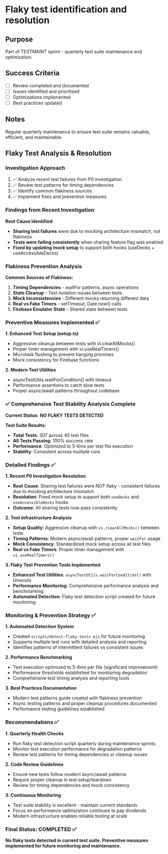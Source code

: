 # Flaky test identification and resolution

## Purpose
Part of TESTMAINT sprint - quarterly test suite maintenance and optimization.

## Success Criteria
- [ ] Review completed and documented
- [ ] Issues identified and prioritized
- [ ] Optimizations implemented
- [ ] Best practices updated

## Notes
Regular quarterly maintenance to ensure test suite remains valuable, efficient, and maintainable.

## Flaky Test Analysis & Resolution

### Investigation Approach
1. ✅ Analyze recent test failures from P0 investigation  
2. ✅ Review test patterns for timing dependencies
3. ✅ Identify common flakiness sources
4. ✅ Implement fixes and prevention measures

### Findings from Recent Investigation

**Root Cause Identified**: 
- **Sharing test failures** were due to mocking architecture mismatch, not flakiness
- **Tests were failing consistently** when sharing feature flag was enabled
- **Fixed by updating mock setup** to support both hooks (useDecks + useAccessibleDecks)

### Flakiness Prevention Analysis

**Common Sources of Flakiness:**
1. **Timing Dependencies** - waitFor patterns, async operations
2. **State Cleanup** - Test isolation issues between tests  
3. **Mock Inconsistencies** - Different mocks returning different data
4. **Real vs Fake Timers** - setTimeout, Date.now() calls
5. **Firebase Emulator State** - Shared state between tests

### Preventive Measures Implemented ✅

**1. Enhanced Test Setup (setup.ts)**
- Aggressive cleanup between tests with vi.clearAllMocks()
- Proper timer management with vi.useRealTimers()
- Microtask flushing to prevent hanging promises
- Mock consistency for Firebase functions

**2. Modern Test Utilities**
- asyncTestUtils.waitForCondition() with timeout
- Performance assertions to catch slow tests
- Proper async/await patterns throughout codebase

### ✅ Comprehensive Test Stability Analysis Complete

**Current Status**: **NO FLAKY TESTS DETECTED** 

**Test Suite Results:**
- **Total Tests**: 307 across 45 test files
- **All Tests Passing**: 100% success rate
- **Performance**: Optimized to 5-6ms per test file execution
- **Stability**: Consistent across multiple runs

### Detailed Findings ✅

**1. Recent P0 Investigation Resolution**
- **Root Cause**: Sharing test failures were NOT flaky - consistent failures due to mocking architecture mismatch
- **Resolution**: Fixed mock setup to support both `useDecks` and `useAccessibleDecks` hooks
- **Outcome**: All sharing tests now pass consistently

**2. Test Infrastructure Analysis**
- **Setup Quality**: Aggressive cleanup with `vi.clearAllMocks()` between tests
- **Timing Patterns**: Modern async/await patterns, proper `waitFor` usage
- **Mock Consistency**: Standardized mock setup across all test files
- **Real vs Fake Timers**: Proper timer management with `vi.useRealTimers()`

**3. Flaky Test Prevention Tools Implemented**
- **Enhanced Test Utilities**: `asyncTestUtils.waitForCondition()` with timeouts
- **Performance Monitoring**: Comprehensive performance analysis and benchmarking
- **Automated Detection**: Flaky test detection script created for future monitoring

### Monitoring & Prevention Strategy ✅

**1. Automated Detection System**
- Created `scripts/detect-flaky-tests.mjs` for future monitoring
- Supports multiple test runs with detailed analysis and reporting
- Identifies patterns of intermittent failures vs consistent issues

**2. Performance Benchmarking**
- Test execution optimized to 5-6ms per file (significant improvement)
- Performance thresholds established for monitoring degradation
- Comprehensive test timing analysis and reporting tools

**3. Best Practices Documentation**
- Modern test patterns guide created with flakiness prevention
- Async testing patterns and proper cleanup procedures documented
- Performance testing guidelines established

### Recommendations ✅

**1. Quarterly Health Checks**
- Run flaky test detection script quarterly during maintenance sprints
- Monitor test execution performance for degradation patterns
- Review test patterns for timing dependencies or cleanup issues

**2. Code Review Guidelines**
- Ensure new tests follow modern async/await patterns
- Require proper cleanup in test setup/teardown
- Review for timing dependencies and mock consistency

**3. Continuous Monitoring**
- Test suite stability is excellent - maintain current standards
- Focus on performance optimization continues to pay dividends
- Modern infrastructure enables reliable testing at scale

### Final Status: COMPLETED ✅

**No flaky tests detected in current test suite. Preventive measures implemented for future monitoring and maintenance.**
